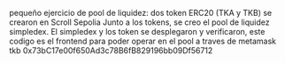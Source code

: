 pequeño ejercicio de pool de liquidez:
dos token ERC20 (TKA y TKB) se crearon en Scroll Sepolia
Junto a los tokens, se creo el pool de liquidez simpledex.
El simpledex y los token se desplegaron y verificaron,
este codigo es el frontend para poder operar en el pool
a traves de metamask
tkb 0x73bC17e00f650Ad3c78B6fB829196bb09Df56712

